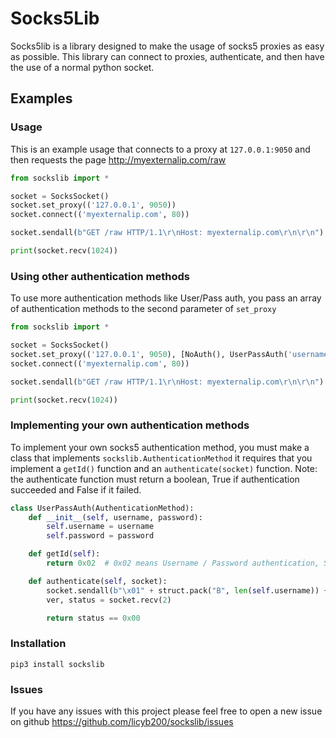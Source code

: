 
# Socks5Lib

Socks5lib is a library designed to make the usage of socks5 proxies as easy as possible.
This library can connect to proxies, authenticate, and then have the use of a normal python socket.

## Examples
### Usage
This is an example usage that connects to a proxy at `127.0.0.1:9050` and then requests the page http://myexternalip.com/raw
```python
from sockslib import *

socket = SocksSocket()
socket.set_proxy(('127.0.0.1', 9050))
socket.connect(('myexternalip.com', 80))

socket.sendall(b"GET /raw HTTP/1.1\r\nHost: myexternalip.com\r\n\r\n")

print(socket.recv(1024))
```
### Using other authentication methods
To use more authentication methods like User/Pass auth, you pass an array of authentication methods to the second parameter of `set_proxy`
```python
from sockslib import *

socket = SocksSocket()
socket.set_proxy(('127.0.0.1', 9050), [NoAuth(), UserPassAuth('username', 'password')])
socket.connect(('myexternalip.com', 80))

socket.sendall(b"GET /raw HTTP/1.1\r\nHost: myexternalip.com\r\n\r\n")

print(socket.recv(1024))
```

### Implementing your own authentication methods
To implement your own socks5 authentication method, you must make a class that implements `sockslib.AuthenticationMethod` it requires that you implement a `getId()` function and an `authenticate(socket)` function. Note: the authenticate function must return a boolean, True if authentication succeeded and False if it failed.

```python
class UserPassAuth(AuthenticationMethod):
    def __init__(self, username, password):
        self.username = username
        self.password = password

    def getId(self):
        return 0x02  # 0x02 means Username / Password authentication, See https://en.wikipedia.org/wiki/SOCKS#SOCKS5 for a list of all authentication ID's

    def authenticate(self, socket):
        socket.sendall(b"\x01" + struct.pack("B", len(self.username)) + self.username.encode() + struct.pack("B", len(self.password)) + self.password.encode())
        ver, status = socket.recv(2)

        return status == 0x00
```

### Installation

`pip3 install sockslib`

### Issues

If you have any issues with this project please feel free to open a new issue on github
https://github.com/licyb200/sockslib/issues

